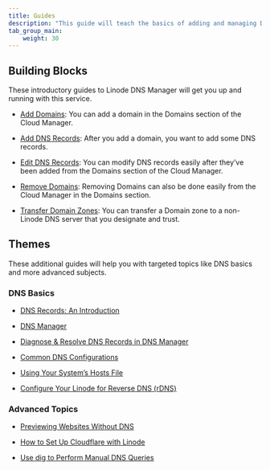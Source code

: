 ```yaml
---
title: Guides
description: "This guide will teach the basics of adding and managing Domains and DNS records using the Linode DNS Manager. You can also find guides that deep dive into DNS."
tab_group_main:
    weight: 30
---
```


## Building Blocks

These introductory guides to Linode DNS Manager will get you up and running with this service.

- [Add Domains](/docs/products/networking/dns-manager/guides/add-domains/): You can add a domain in the Domains section of the Cloud Manager.

- [Add DNS Records](/docs/products/networking/dns-manager/guides/add-dns-records/): After you add a domain, you want to add some DNS records.

- [Edit DNS Records](/docs/products/networking/dns-manager/guides/edit-dns-records/): You can modify DNS records easily after they’ve been added from the Domains section of the Cloud Manager.

- [Remove Domains](/docs/products/networking/dns-manager/guides/remove-domains/): Removing Domains can also be done easily from the Cloud Manager in the Domains section.

- [Transfer Domain Zones](/docs/products/networking/dns-manager/guides/transfer-domain-zones/): You can transfer a Domain zone to a non-Linode DNS server that you designate and trust.

## Themes

These additional guides will help you with targeted topics like DNS basics and more advanced subjects.

### DNS Basics

- [DNS Records: An Introduction](/docs/networking/dns/dns-records-an-introduction/)

- [DNS Manager](/docs/guides/dns-manager/)

- [Diagnose & Resolve DNS Records in DNS Manager](/docs/platform/manager/troubleshooting-dns/)

- [Common DNS Configurations](/docs/networking/dns/common-dns-configurations/)

- [Using Your System’s Hosts File](/docs/networking/dns/using-your-systems-hosts-file/)

- [Configure Your Linode for Reverse DNS (rDNS)](/docs/networking/dns/configure-your-linode-for-reverse-dns/)

### Advanced Topics

- [Previewing Websites Without DNS](/docs/networking/dns/previewing-websites-without-dns/)

- [How to Set Up Cloudflare with Linode](/docs/networking/dns/how-to-set-up-cloudflare-with-linode/)

- [Use dig to Perform Manual DNS Queries](/docs/networking/dns/use-dig-to-perform-manual-dns-queries/)
